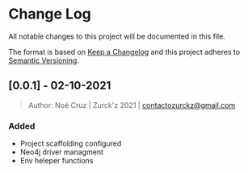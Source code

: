 # Change Log

All notable changes to this project will be documented in this file.

The format is based on [Keep a Changelog](http://keepachangelog.com/)
and this project adheres to [Semantic Versioning](http://semver.org/).

## [0.0.1] - 02-10-2021

> Author: Noé Cruz | Zurck'z 2021 | contactozurckz@gmail.com

### Added

- Project scaffolding configured
- Neo4j driver managment
- Env heleper functions
